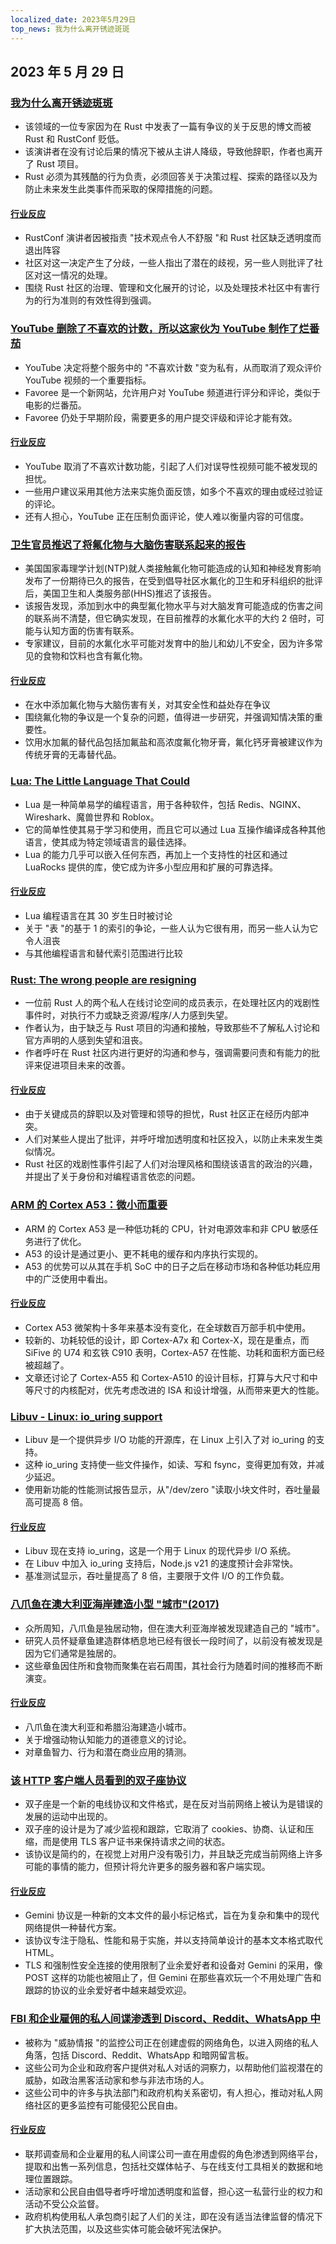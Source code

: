 ```yaml
---
localized_date: 2023年5月29日
top_news: 我为什么离开锈迹斑斑
---
```


## 2023 年 5 月 29 日

### [我为什么离开锈迹斑斑](https://www.jntrnr.com/why-i-left-rust/)

- 该领域的一位专家因为在 Rust 中发表了一篇有争议的关于反思的博文而被 Rust 和 RustConf 贬低。
- 该演讲者在没有讨论后果的情况下被从主讲人降级，导致他辞职，作者也离开了 Rust 项目。
- Rust 必须为其残酷的行为负责，必须回答关于决策过程、探索的路径以及为防止未来发生此类事件而采取的保障措施的问题。

#### [行业反应](http://news.ycombinator.com/item?id=36101501)

- RustConf 演讲者因被指责 "技术观点令人不舒服 "和 Rust 社区缺乏透明度而退出阵容
- 社区对这一决定产生了分歧，一些人指出了潜在的歧视，另一些人则批评了社区对这一情况的处理。
- 围绕 Rust 社区的治理、管理和文化展开的讨论，以及处理技术社区中有害行为的行为准则的有效性得到强调。

### [YouTube 删除了不喜欢的计数，所以这家伙为 YouTube 制作了烂番茄](https://bgr.com/tech/youtube-removed-dislike-counts-so-this-guy-made-rotten-tomatoes-for-youtube-videos/)

- YouTube 决定将整个服务中的 "不喜欢计数 "变为私有，从而取消了观众评价 YouTube 视频的一个重要指标。
- Favoree 是一个新网站，允许用户对 YouTube 频道进行评分和评论，类似于电影的烂番茄。
- Favoree 仍处于早期阶段，需要更多的用户提交评级和评论才能有效。

#### [行业反应](http://news.ycombinator.com/item?id=36105629)

- YouTube 取消了不喜欢计数功能，引起了人们对误导性视频可能不被发现的担忧。
- 一些用户建议采用其他方法来实施负面反馈，如多个不喜欢的理由或经过验证的评论。
- 还有人担心，YouTube 正在压制负面评论，使人难以衡量内容的可信度。

### [卫生官员推迟了将氟化物与大脑伤害联系起来的报告](https://www.salon.com/2023/03/16/health-officials-delayed-report-linking-fluoride-to-brain-harm_partner/)

- 美国国家毒理学计划(NTP)就人类接触氟化物可能造成的认知和神经发育影响发布了一份期待已久的报告，在受到倡导社区水氟化的卫生和牙科组织的批评后，美国卫生和人类服务部(HHS)推迟了该报告。
- 该报告发现，添加到水中的典型氟化物水平与对大脑发育可能造成的伤害之间的联系尚不清楚，但它确实发现，在目前推荐的水氟化水平的大约 2 倍时，可能与认知方面的伤害有联系。
- 专家建议，目前的水氟化水平可能对发育中的胎儿和幼儿不安全，因为许多常见的食物和饮料也含有氟化物。

#### [行业反应](http://news.ycombinator.com/item?id=36106925)

- 在水中添加氟化物与大脑伤害有关，对其安全性和益处存在争议
- 围绕氟化物的争议是一个复杂的问题，值得进一步研究，并强调知情决策的重要性。
- 饮用水加氟的替代品包括加氟盐和高浓度氟化物牙膏，氟化钙牙膏被建议作为传统牙膏的无毒替代品。

### [Lua: The Little Language That Could](https://matt.blwt.io/post/lua-the-little-language-that-could/)

- Lua 是一种简单易学的编程语言，用于各种软件，包括 Redis、NGINX、Wireshark、魔兽世界和 Roblox。
- 它的简单性使其易于学习和使用，而且它可以通过 Lua 互操作编译成各种其他语言，使其成为特定领域语言的最佳选择。
- Lua 的能力几乎可以嵌入任何东西，再加上一个支持性的社区和通过 LuaRocks 提供的库，使它成为许多小型应用和扩展的可靠选择。

#### [行业反应](http://news.ycombinator.com/item?id=36106267)

- Lua 编程语言在其 30 岁生日时被讨论
- 关于 "表 "的基于 1 的索引的争论，一些人认为它很有用，而另一些人认为它令人沮丧
- 与其他编程语言和替代索引范围进行比较

### [Rust: The wrong people are resigning](https://gist.github.com/fasterthanlime/42da9378768aebef662dd26dddf04849)

- 一位前 Rust 人的两个私人在线讨论空间的成员表示，在处理社区内的戏剧性事件时，对执行不力或缺乏资源/程序/人力感到失望。
- 作者认为，由于缺乏与 Rust 项目的沟通和接触，导致那些不了解私人讨论和官方声明的人感到失望和沮丧。
- 作者呼吁在 Rust 社区内进行更好的沟通和参与，强调需要问责和有能力的批评来促进项目未来的改善。

#### [行业反应](http://news.ycombinator.com/item?id=36106942)

- 由于关键成员的辞职以及对管理和领导的担忧，Rust 社区正在经历内部冲突。
- 人们对某些人提出了批评，并呼吁增加透明度和社区投入，以防止未来发生类似情况。
- Rust 社区的戏剧性事件引起了人们对治理风格和围绕该语言的政治的兴趣，并提出了关于身份和对编程语言依恋的问题。

### [ARM 的 Cortex A53：微小而重要](https://chipsandcheese.com/2023/05/28/arms-cortex-a53-tiny-but-important/)

- ARM 的 Cortex A53 是一种低功耗的 CPU，针对电源效率和非 CPU 敏感任务进行了优化。
- A53 的设计是通过更小、更不耗电的缓存和内序执行实现的。
- A53 的优势可以从其在手机 SoC 中的日子之后在移动市场和各种低功耗应用中的广泛使用中看出。

#### [行业反应](http://news.ycombinator.com/item?id=36102406)

- Cortex A53 微架构十多年来基本没有变化，在全球数百万部手机中使用。
- 较新的、功耗较低的设计，即 Cortex-A7x 和 Cortex-X，现在是重点，而 SiFive 的 U74 和玄铁 C910 表明，Cortex-A57 在性能、功耗和面积方面已经被超越了。
- 文章还讨论了 Cortex-A55 和 Cortex-A510 的设计目标，打算与大尺寸和中等尺寸的内核配对，优先考虑改进的 ISA 和设计增强，从而带来更大的性能。

### [Libuv - Linux: io_uring support](https://github.com/libuv/libuv/pull/3952)

- Libuv 是一个提供异步 I/O 功能的开源库，在 Linux 上引入了对 io_uring 的支持。
- 这种 io_uring 支持使一些文件操作，如读、写和 fsync，变得更加有效，并减少延迟。
- 使用新功能的性能测试报告显示，从"/dev/zero "读取小块文件时，吞吐量最高可提高 8 倍。

#### [行业反应](http://news.ycombinator.com/item?id=36106196)

- Libuv 现在支持 io_uring，这是一个用于 Linux 的现代异步 I/O 系统。
- 在 Libuv 中加入 io_uring 支持后，Node.js v21 的速度预计会非常快。
- 基准测试显示，吞吐量提高了 8 倍，主要限于文件 I/O 的工作负载。

### [八爪鱼在澳大利亚海岸建造小型 "城市"(2017)](https://arstechnica.com/science/2017/09/why-octopuses-are-building-small-cities-off-the-coast-of-australia/)

- 众所周知，八爪鱼是独居动物，但在澳大利亚海岸被发现建造自己的 "城市"。
- 研究人员怀疑章鱼建造群体栖息地已经有很长一段时间了，以前没有被发现是因为它们通常是独居的。
- 这些章鱼因住所和食物而聚集在岩石周围，其社会行为随着时间的推移而不断演变。

#### [行业反应](http://news.ycombinator.com/item?id=36103801)

- 八爪鱼在澳大利亚和希腊沿海建造小城市。
- 关于增强动物认知能力的道德意义的讨论。
- 对章鱼智力、行为和潜在商业应用的猜测。

### [该 HTTP 客户端人员看到的双子座协议](https://daniel.haxx.se/blog/2023/05/28/the-gemini-protocol-seen-by-this-http-client-person/)

- 双子座是一个新的电线协议和文件格式，是在反对当前网络上被认为是错误的发展的运动中出现的。
- 双子座的设计是为了减少监视和跟踪，它取消了 cookies、协商、认证和压缩，而是使用 TLS 客户证书来保持请求之间的状态。
- 该协议是简约的，在视觉上对用户没有吸引力，并且缺乏完成当前网络上许多可能的事情的能力，但预计将允许更多的服务器和客户端实现。

#### [行业反应](http://news.ycombinator.com/item?id=36104533)

- Gemini 协议是一种新的文本文件的最小标记格式，旨在为复杂和集中的现代网络提供一种替代方案。
- 该协议专注于隐私、性能和易于实施，并以支持简单设计的基本文本格式取代 HTML。
- TLS 和强制性安全连接的使用限制了业余爱好者和设备对 Gemini 的采用，像 POST 这样的功能也被阻止了，但 Gemini 在那些喜欢玩一个不用处理广告和跟踪的协议的业余爱好者中越来越受欢迎。

### [FBI 和企业雇佣的私人间谍渗透到 Discord、Reddit、WhatsApp 中](https://www.leefang.com/p/private-spies-hired-by-the-fbi-and)

- 被称为 "威胁情报 "的监控公司正在创建虚假的网络角色，以进入网络的私人角落，包括 Discord、Reddit、WhatsApp 和暗网留言板。
- 这些公司为企业和政府客户提供对私人对话的洞察力，以帮助他们监视潜在的威胁，如政治黑客活动家和参与非法市场的人。
- 这些公司中的许多与执法部门和政府机构关系密切，有人担心，推动对私人网络社区的更多监控有可能侵犯公民自由。

#### [行业反应](http://news.ycombinator.com/item?id=36100994)

- 联邦调查局和企业雇用的私人间谍公司一直在用虚假的角色渗透到网络平台，提取和出售一系列信息，包括社交媒体帖子、与在线支付工具相关的数据和地理位置跟踪。
- 活动家和公民自由倡导者呼吁增加透明度和监督，担心这一私营行业的权力和活动不受公众监督。
- 政府机构使用私人承包商引起了人们的关注，即在没有适当法律监督的情况下扩大执法范围，以及这些实体可能会破坏宪法保护。


